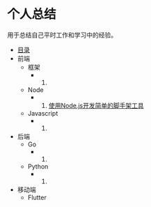 # 个人总结 #
用于总结自己平时工作和学习中的经验。

- [目录](blog/README.md)
- 前端
    - 框架
        - 1. 
    - Node
        - 1. [使用Node.js开发简单的脚手架工具](blog/FrontEnd/Node/1.md)
    - Javascript
        - 1.
- 后端
    - Go
        - 1.
    - Python
        - 1.
- 移动端
    - Flutter
